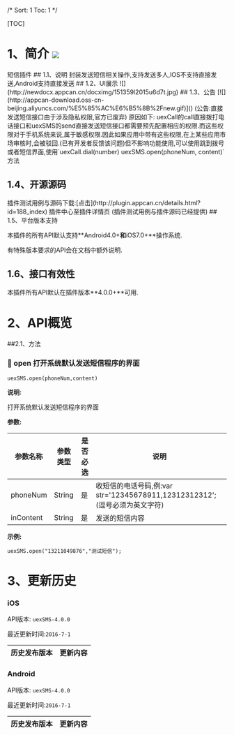 /*
Sort: 1
Toc: 1
*/

[TOC]
# 1、简介 [![](http://appcan-download.oss-cn-beijing.aliyuncs.com/%E5%85%AC%E6%B5%8B%2Fgf.png)]()<ignore>
短信插件
## 1.1、说明<ignore>
封装发送短信相关操作,支持发送多人,IOS不支持直接发送,Android支持直接发送
## 1.2、UI展示<ignore>
![](http://newdocx.appcan.cn/docximg/151359l2015u6d7t.jpg)
## 1.3、公告 [![](http://appcan-download.oss-cn-beijing.aliyuncs.com/%E5%85%AC%E6%B5%8B%2Fnew.gif)]() <ignore>
(公告:直接发送短信接口由于涉及隐私权限,官方已废弃)
 原因如下:
    uexCall的call直接拨打电话接口和uexSMS的send直接发送短信接口都需要预先配置相应的权限.而这些权限对于手机系统来说,属于敏感权限.因此如果应用中带有这些权限,在上某些应用市场审核时,会被驳回.(已有开发者反馈该问题)但不影响功能使用,可以使用跳到拨号或者短信界面,使用`uexCall.dial(number) uexSMS.open(phoneNum, content)`方法
    
## 1.4、开源源码<ignore>
插件测试用例与源码下载:[点击](http://plugin.appcan.cn/details.html?id=188_index) 插件中心至插件详情页 (插件测试用例与插件源码已经提供)
## 1.5、平台版本支持<ignore>

本插件的所有API默认支持**Android4.0+**和**iOS7.0+**操作系统.

有特殊版本要求的API会在文档中额外说明.

## 1.6、接口有效性<ignore>

本插件所有API默认在插件版本**4.0.0+**可用.
# 2、API概览<ignore>
##2.1、方法<ignore>

### 🍭 open 打开系统默认发送短信程序的界面

`uexSMS.open(phoneNum,content)`	

**说明:**

打开系统默认发送短信程序的界面

**参数:**

| 参数名称 | 参数类型  | 是否必选  |  说明 |
| ----- | ----- | ----- | ----- |
| phoneNum| String  | 是  |  收短信的电话号码,例:var str='12345678911,12312312312';(逗号必须为英文字符)|
| inContent| String  | 是  | 发送的短信内容|

**示例:**

```
uexSMS.open("13211049876","测试短信");
```

# 3、更新历史<ignore>

### iOS<ignore>

API版本: `uexSMS-4.0.0`

最近更新时间:`2016-7-1`

| 历史发布版本 | 更新内容 |
| ----- | ----- |

### Android<ignore>

API版本: `uexSMS-4.0.0`

最近更新时间:`2016-7-1`

| 历史发布版本 | 更新内容 |
| ----- | ----- |
